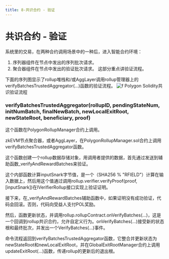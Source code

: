 ```yaml
---
title: 8-共识合约 - 验证
---
```


# 共识合约 - 验证

系统里的交易，在两种合约调用场景中的一种后，进入智能合约环境：

1. 序列器组件在节点中发出的序列批次请求。
2. 聚合器组件在节点中发出的验证批次请求。
这部分重点讲验证流程。

下面的序列图显示了rollup堆栈和/或AggLayer调用rollup管理器上的verifyBatchesTrustedAggregator(...)函数的验证流程。
![f](https://docs.polygon.technology/img/cdk/high-level-architecture/verification-flow.png)
Polygon Solidity共识验证流程

### verifyBatchesTrustedAggregator(rollupID, pendingStateNum, initNumBatch, finalNewBatch, newLocalExitRoot, newStateRoot, beneficiary, proof)

这个函数在PolygonRollupManager合约上调用。

zkEVM节点聚合器，或者AggLayer，在PolygonRollupManager.sol合约上调用verifyBatchesTrustedAggregator函数。

这个函数创建一个rollup数据存储对象，用调用者提供的数据，首先通过发送到辅助函数_verifyAndRewardBatches来验证。

这个内部函数计算inputSnark字节值，是一个（SHA256 % "RFIELD"）计算在输入数据上，然后用这个值通过调用rollup.verifier.verifyProof(proof, [inputSnark])在IVerifierRollup接口实现上验证证明。

接下来，在_verifyAndRewardBatches辅助函数中，如果证明没有成功验证，代码会回滚。否则，代码向受益人支付POL奖励。

然后，函数更新状态，并调用rollup.rollupContract.onVerifyBatches(...)，这是一个回调到rollup共识合约，允许自定义行为。onVerifyBatches(...)接受新的状态根和最终批次，并发出一个VerifyBatches(...)事件。

命令流程返回到verifyBatchesTrustedAggregator函数，它整合并更新状态为newStateRoot和newLocalExitRoot，并在GlobalExitRootManager合约上调用updateExitRoot(...)函数，传递rollup的更新后的退出根。